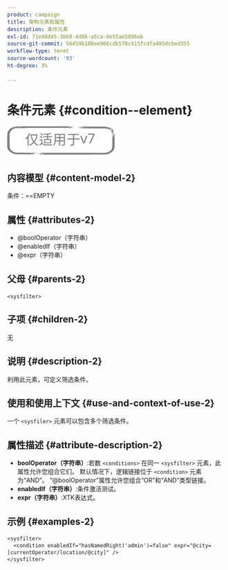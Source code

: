 ```yaml
---
product: campaign
title: 架构元素和属性
description: 条件元素
exl-id: 71e98d45-3660-4d86-a5ca-8e55ae5896eb
source-git-commit: 56459b188ee966cdb578c415fcdfa485dcbed355
workflow-type: tm+mt
source-wordcount: '93'
ht-degree: 3%

---
```


# 条件元素 {#condition--element}

![](../../../assets/v7-only.svg)

## 内容模型 {#content-model-2}

条件：==EMPTY

## 属性 {#attributes-2}

* @boolOperator（字符串）
* @enabledIf（字符串）
* @expr（字符串）

## 父母 {#parents-2}

`<sysfilter>`

## 子项 {#children-2}

无

## 说明 {#description-2}

利用此元素，可定义筛选条件。

## 使用和使用上下文 {#use-and-context-of-use-2}

一个 `<sysfiler>`  元素可以包含多个筛选条件。

## 属性描述 {#attribute-description-2}

* **boolOperator（字符串）**:若数 `<conditions>` 在同一  `<sysfilter>` 元素，此属性允许您组合它们。 默认情况下，逻辑链接位于 `<condition>` 元素为“AND”。 “@boolOperator”属性允许您组合“OR”和“AND”类型链接。
* **enabledIf（字符串）**:条件激活测试。
* **expr（字符串）**:XTK表达式。

## 示例 {#examples-2}

```
<sysfilter>
  <condition enabledIf="hasNamedRight('admin')=false" expr="@city=[currentOperator/location/@city]" />
</sysfilter>
```
